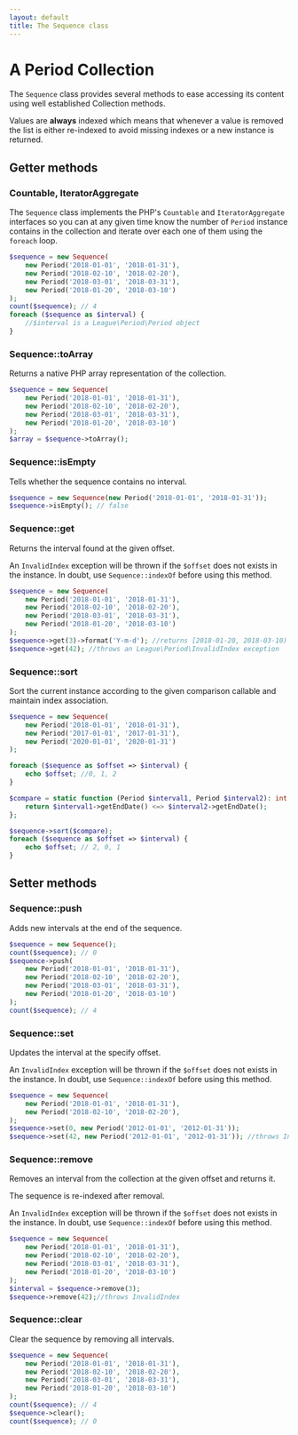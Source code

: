 ```yaml
---
layout: default
title: The Sequence class
---
```


# A Period Collection

The `Sequence` class provides several methods to ease accessing its content using well established Collection methods.

<p class="message-warning">Values are <strong>always</strong> indexed which means that whenever a value is removed the list is either re-indexed to avoid missing indexes or a new instance is returned.</p>

## Getter methods

### Countable, IteratorAggregate

The `Sequence` class implements the PHP's `Countable` and `IteratorAggregate` interfaces so you can at any given time know the number of `Period` instance contains in the collection and iterate over each one of them using the `foreach` loop.

~~~php
$sequence = new Sequence(
    new Period('2018-01-01', '2018-01-31'),
    new Period('2018-02-10', '2018-02-20'),
    new Period('2018-03-01', '2018-03-31'),
    new Period('2018-01-20', '2018-03-10')
);
count($sequence); // 4
foreach ($sequence as $interval) {
	//$interval is a League\Period\Period object
}
~~~

### Sequence::toArray

Returns a native PHP array representation of the collection.

~~~php
$sequence = new Sequence(
    new Period('2018-01-01', '2018-01-31'),
    new Period('2018-02-10', '2018-02-20'),
    new Period('2018-03-01', '2018-03-31'),
    new Period('2018-01-20', '2018-03-10')
);
$array = $sequence->toArray();
~~~

### Sequence::isEmpty

Tells whether the sequence contains no interval.

~~~php
$sequence = new Sequence(new Period('2018-01-01', '2018-01-31'));
$sequence->isEmpty(); // false
~~~

### Sequence::get

Returns the interval found at the given offset.

<p class="message-warning">An <code>InvalidIndex</code> exception will be thrown if the <code>$offset</code> does not exists in the instance. In doubt, use <code>Sequence::indexOf</code> before using this method.</p>

~~~php
$sequence = new Sequence(
    new Period('2018-01-01', '2018-01-31'),
    new Period('2018-02-10', '2018-02-20'),
    new Period('2018-03-01', '2018-03-31'),
    new Period('2018-01-20', '2018-03-10')
);
$sequence->get(3)->format('Y-m-d'); //returns [2018-01-20, 2018-03-10)
$sequence->get(42); //throws an League\Period\InvalidIndex exception
~~~

### Sequence::sort

Sort the current instance according to the given comparison callable and maintain index association.

~~~php
$sequence = new Sequence(
    new Period('2018-01-01', '2018-01-31'),
    new Period('2017-01-01', '2017-01-31'),
    new Period('2020-01-01', '2020-01-31')
);

foreach ($sequence as $offset => $interval) {
    echo $offset; //0, 1, 2
}

$compare = static function (Period $interval1, Period $interval2): int {
    return $interval1->getEndDate() <=> $interval2->getEndDate();
};

$sequence->sort($compare);
foreach ($sequence as $offset => $interval) {
    echo $offset; // 2, 0, 1
}
~~~

## Setter methods

### Sequence::push

Adds new intervals at the end of the sequence.

~~~php
$sequence = new Sequence();
count($sequence); // 0
$sequence->push(
    new Period('2018-01-01', '2018-01-31'),
    new Period('2018-02-10', '2018-02-20'),
    new Period('2018-03-01', '2018-03-31'),
    new Period('2018-01-20', '2018-03-10')
);
count($sequence); // 4
~~~

### Sequence::set

Updates the interval at the specify offset.

<p class="message-warning">An <code>InvalidIndex</code> exception will be thrown if the <code>$offset</code> does not exists in the instance. In doubt, use <code>Sequence::indexOf</code> before using this method.</p>

~~~php
$sequence = new Sequence(
    new Period('2018-01-01', '2018-01-31'),
    new Period('2018-02-10', '2018-02-20'),
);
$sequence->set(0, new Period('2012-01-01', '2012-01-31'));
$sequence->set(42, new Period('2012-01-01', '2012-01-31')); //throws InvalidIndex
~~~

### Sequence::remove

Removes an interval from the collection at the given offset and returns it.

<p class="message-notice">The sequence is re-indexed after removal.</p>

<p class="message-warning">An <code>InvalidIndex</code> exception will be thrown if the <code>$offset</code> does not exists in the instance. In doubt, use <code>Sequence::indexOf</code> before using this method.</p>

~~~php
$sequence = new Sequence(
    new Period('2018-01-01', '2018-01-31'),
    new Period('2018-02-10', '2018-02-20'),
    new Period('2018-03-01', '2018-03-31'),
    new Period('2018-01-20', '2018-03-10')
);
$interval = $sequence->remove(3);
$sequence->remove(42);//throws InvalidIndex
~~~

### Sequence::clear

Clear the sequence by removing all intervals.

~~~php
$sequence = new Sequence(
    new Period('2018-01-01', '2018-01-31'),
    new Period('2018-02-10', '2018-02-20'),
    new Period('2018-03-01', '2018-03-31'),
    new Period('2018-01-20', '2018-03-10')
);
count($sequence); // 4
$sequence->clear();
count($sequence); // 0
~~~